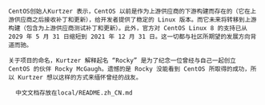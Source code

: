     CentOS创始人Kurtzer 表示，CentOS 以前是作为上游供应商的下游构建而存在的（它在上游供应商之后接收补丁和更新），给开发者提供了稳定的 Linux 版本。而它未来将转移到上游构建（包含为上游供应商测试补丁和更新）。此外，官方对 CentOS Linux 8 的支持已从 2029 年 5 月 31 日缩短到 2021 年 12 月 31 日。这一切都与社区所期望的发展方向背道而驰。
    
    关于项目的命名，Kurtzer 解释起名 “Rocky” 是为了纪念一位曾经与自己一起创立 CentOS 的伙伴 Rocky McGaugh。遗憾的是 Rocky 没能看到 CentOS 所取得的成功，所以 Kurtzer 想以这样的方式来缅怀曾经的战友。
      
      中文文档存放在local/README.zh_CN.md 
